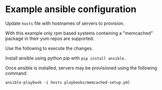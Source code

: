 Example ansible configuration
=============================

Update `hosts` file with hostnames of servers to provision. 

With this example only rpm based systems containing a "memcached" package in their yum repos are supported.

Use the following to execute the changes.

Install ansible using python pip with `pip install ansible`.

Once ansible is installed, servers may be provisioned using the following command:

```
ansible-playbook -i hosts playbooks/memcached-setup.yml
```
